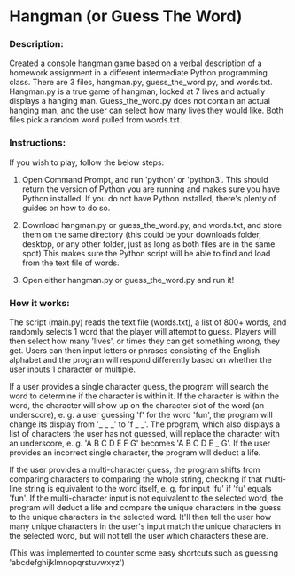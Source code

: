 # Hangman (or Guess The Word)
### Description:
Created a console hangman game based on a verbal description of a homework assignment in a different intermediate Python programming class.
There are 3 files, hangman.py, guess_the_word.py, and words.txt. Hangman.py is a true game of hangman, locked at 7 lives and actually displays a hanging man. Guess_the_word.py does not contain an actual hanging man, and the user can select how many lives they would like. Both files pick a random word pulled from words.txt.

### Instructions:
If you wish to play, follow the below steps:
1. Open Command Prompt, and run 'python' or 'python3'. This should return the version of Python you are running and makes sure you have Python installed. If you do not have Python installed, there's plenty of guides on how to do so.

2. Download hangman.py or guess_the_word.py, and words.txt, and store them on the same directory (this could be your downloads folder, desktop, or any other folder, just as long as both files are in the same spot) This makes sure the Python script will be able to find and load from the text file of words.

3. Open either hangman.py or guess_the_word.py and run it!

### How it works:
The script (main.py) reads the text file (words.txt), a list of 800+ words, and randomly selects 1 word that the player will attempt to guess. Players will then select how many 'lives', or times they can get something wrong, they get. Users can then input letters or phrases consisting of the English alphabet and the program will respond differently based on whether the user inputs 1 character or multiple.

If a user provides a single character guess, the program will search the word to determine if the character is within it. If the character is within the word, the character will show up on the character slot of the word (an underscore), e. g. a user guessing 'f' for the word 'fun', the program will change its display from '_ _ _' to 'f _ _'. The program, which also displays a list of characters the user has not guessed, will replace the character with an underscore, e. g. 'A B C D E F G' becomes 'A B C D E _ G'. If the user provides an incorrect single character, the program will deduct a life.

If the user provides a multi-character guess, the program shifts from comparing characters to comparing the whole string, checking if that multi-line string is equivalent to the word itself, e. g. for input 'fu' if 'fu' equals 'fun'. If the multi-character input is not equivalent to the selected word, the program will deduct a life and compare the unique characters in the guess to the unique characters in the selected word. It'll then tell the user how many unique characters in the user's input match the unique characters in the selected word, but will not tell the user which characters these are. 

(This was implemented to counter some easy shortcuts such as guessing 'abcdefghijklmnopqrstuvwxyz')
